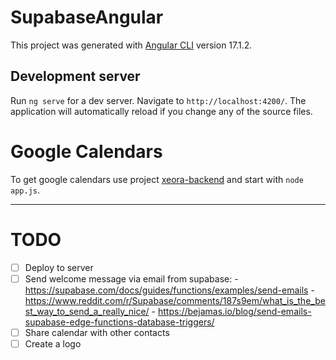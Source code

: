 # SupabaseAngular

This project was generated with [Angular CLI](https://github.com/angular/angular-cli) version 17.1.2.

## Development server

Run `ng serve` for a dev server. Navigate to `http://localhost:4200/`. The application will automatically reload if you change any of the source files.

# Google Calendars

To get google calendars use project [xeora-backend](https://github.com/tmac12/xeora-backend) and start with `node app.js`.

---

# TODO

- [ ] Deploy to server
- [ ] Send welcome message via email from supabase:
        - https://supabase.com/docs/guides/functions/examples/send-emails
        - https://www.reddit.com/r/Supabase/comments/187s9em/what_is_the_best_way_to_send_a_really_nice/
        - https://bejamas.io/blog/send-emails-supabase-edge-functions-database-triggers/
- [ ] Share calendar with other contacts
- [ ] Create a logo